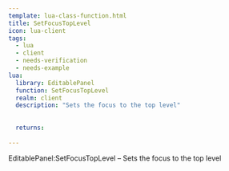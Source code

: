 ```yaml
---
template: lua-class-function.html
title: SetFocusTopLevel
icon: lua-client
tags:
  - lua
  - client
  - needs-verification
  - needs-example
lua:
  library: EditablePanel
  function: SetFocusTopLevel
  realm: client
  description: "Sets the focus to the top level"
  
  
  returns:
    
---
```


<div class="lua__search__keywords">
EditablePanel:SetFocusTopLevel &#x2013; Sets the focus to the top level
</div>
